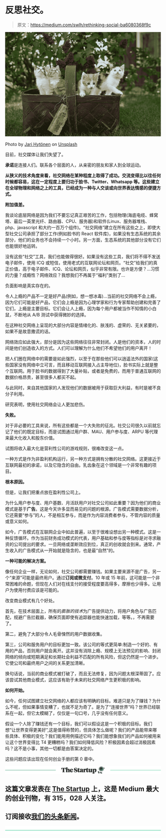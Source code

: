# 反思社交。

> 原文：<https://medium.com/swlh/rethinking-social-ba6080368f9c>

![](img/e11c39326c2ebf0c98981f3cf01aa4c1.png)

Photo by [Jari Hytönen](https://unsplash.com/photos/YCPkW_r_6uA?utm_source=unsplash&utm_medium=referral&utm_content=creditCopyText) on [Unsplash](https://unsplash.com/?utm_source=unsplash&utm_medium=referral&utm_content=creditCopyText)

目前，社交媒体让我们失望了。

**承诺**是连接人们。联系各个层面的人，从亲密的朋友和家人到全球运动。

**从狭义的技术角度来看，社交网络在某种程度上取得了成功。交流变得比以往任何时候都容易，这在一定程度上要归功于脸书、Twitter、Whatsapp 等。这些建立在全球物理和网络之上的工具，已经成为一种与人交谈或向世界表达情感的便捷方式。**

**附加值差。**

我谈论底层网络是因为我们不要忘记真正艰苦的工作，包括物理(海底电缆、蜂窝塔、最后一英里光纤、路由器、CPU、服务器)和软件(Linux、服务器堆栈、php、javascript 和大约一百万个组件)。“社交网络”建立在所有这些之上，即使大型社交公司承担了部分工作(例如脸书的 React 软件库)，如果没有生态系统的其余部分，他们的业务也不会持续一个小时。另一方面，生态系统的其他部分没有它们也能很好地运转。

没有这些“社交”工具，我们也能做得很好。如果没有这些工具，我们将不得不发送电子邮件，使用 ICQ 或短信，使用老式的互联网论坛和网页。“社交”给我们的真正价值，高于电子邮件、ICQ、论坛和网页，似乎非常有限。也许是方便？…习惯的力量？成瘾性？网络效应？我想我们不再属于“福利”类别了…

负面影响是真实存在的。

令人上瘾的产品不一定是好产品(例如，想一想冰毒)…当前的社交网络不会上瘾，因为它们可能是好产品，它们会上瘾是因为心理学家和行为专家帮助创建和完善了它们，上瘾是主要目标。它们会让人上瘾，因为每个用户都被当作不知情的小白鼠，不断地从 A/B 测试中获得微妙的选择。

在这种社交网络上呈现的大部分内容是情绪化的、肤浅的、虚荣的、无关紧要的，如果不是故意撒谎的话。

网络效应如此强大，部分是因为这些网络往往非常封闭。人是他们的资本，人的时间是他们创造收入的方式。人们可以理解为什么他们不希望他们的用户离开！

把人们圈在网络中的需要是如此强烈，以至于在那些他们可以逍遥法外的国家(这些国家没有网络中立可言，而且移动互联网接入占主导地位)，脸书实际上就是整个互联网。用于脸书的数据得到了大量补贴，或者是免费的，而用于普通互联网的数据价格昂贵，甚至很多人都买不起。

与此同时，来自其他国家的人发现他们的数据被用于获取巨大利益，有时是被不良分子利用。

研究表明，使用社交网络会让人更加悲伤。

**失败。**

对于非必要的工具来说，所有这些都是一个大失败的征兆。社交公司很久以前就忘记了他们的既定目标，而是试图通过用户群、MAU、用户参与度、ARPU 等代理来最大化收入和股东价值。

试图将收入最大化是营利性公司的游戏规则，很难改变这一点。

一种方式是作为非盈利机构运行，另一种方式是拥有分散的社交网络。这更接近于互联网最初的承诺，以及它隐含的自由。乳齿象在这个领域是一个非常有趣的项目。

**根本原因。**

但是，让我们把重点放在盈利性公司上。

为什么用户参与度、用户基数、月活跃用户对社交公司如此重要？因为他们的商业模式是基于**广告**。这是今天许多显而易见的问题的根源。广告模式需要数据分析，它还需要“参与”的人，不是相互参与，而是作为内容消费者参与，不管内容的质量或意义如何。

如今，广告模式在互联网企业中如此普遍，以至于很难设想出另一种模式。这是一种反馈循环。作为当前财务成功模式的代表，用户基础和参与度等指标是对寻求融资的公司提出的要求。一旦网络或垄断效应到位，真正的创收就会到来。通常，产生收入的广告模式从一开始就是隐含的，也是最“自然”的。

**一种可能的解决方案。**

像任何企业一样，无论如何，社交公司都需要赚钱。如果主要来源不是广告，另一个“来源”可能是最终用户。通过**订阅或微支付**。10 年或 15 年前，这可能是一个非常困难的命题，但现在人们对在线支付的接受程度要高得多，摩擦也少得多。让用户为使用付费应该是可能的。

改变商业模式有几个好处。

首先，在技术层面上，所有的*膨胀的技术*为广告提供动力，将用户角色与广告匹配，规避广告拦截器，确保页面即使有追踪器也能快速加载，等等。，不再需要了。

第二，避免了大部分令人毛骨悚然的用户数据收集。

第三，公司和服务用户的目标更加一致。该公司的等式更简单:制造一个好的、有用的产品，否则用户就会离开。这并没有消除上瘾、规模上无法预见的影响、封闭网络的倾向或短期满足和长期社会利益不匹配的所有风险，但这仍然是一个进步。它使公司和最终用户之间的关系更加清晰。

换句话说，当前的商业模式被打破了，而且无法修复，因为问题太根深蒂固了。应该尝试其他商业模式，这应该有助于未来的社交网络产生更积极的影响。

**如何开始。**

如今，任何试图建立社交网络的人都应该有明确的目标。难道只是为了赚钱？为什么不呢，但如果事情变糟了，也就不足为奇了。是为了“连接世界”吗？世界已经联系在一起，但它太模糊了，仅仅是一句口号，几乎没有任何意义。

假设一个人除了赚钱还有一个目标，我们可以假设这是一个积极的目标。我们想“让世界变得更美好”,这是值得称赞的，但具体怎么做呢？我们的产品能带来哪些具体、积极的变化？我们能用用例描述它吗？我们能想象我们的产品如何被用来让这个世界变得比 T4 更糟糕吗？我们如何降低风险？积极因素会超过消极因素吗？这不是小事，其他一切都是由答案决定的。

这些问题应该出现在任何创业手册的第 0 章中。

[![](img/308a8d84fb9b2fab43d66c117fcc4bb4.png)](https://medium.com/swlh)

## 这篇文章发表在 [The Startup](https://medium.com/swlh) 上，这是 Medium 最大的创业刊物，有 315，028 人关注。

## 订阅接收[我们的头条新闻](http://growthsupply.com/the-startup-newsletter/)。

[![](img/b0164736ea17a63403e660de5dedf91a.png)](https://medium.com/swlh)